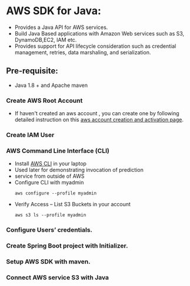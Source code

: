 # AWS SDK for Java:
* Provides a Java API for AWS services.
* Build Java Based applications with Amazon Web services such as S3, DynamoDB,EC2, IAM etc.
* Provides support for API lifecycle consideration such as credential management, retries, data marshaling, and serialization.

## Pre-requisite: 
  * Java 1.8 + and Apache maven
### Create AWS Root Account
  * If haven't created an aws account , you can create one by following detailed instruction on this [aws account creation and activation page](https://aws.amazon.com/premiumsupport/knowledge-center/create-and-activate-aws-account/).
### Create IAM User

### AWS Command Line Interface (CLI)
 * Install [AWS CLI](https://aws.amazon.com/cli/) in your laptop
 * Used later for demonstrating invocation of prediction 
 * service from outside of AWS
 * Configure CLI with myadmin
   ```
   aws configure --profile myadmin
   ```
 * Verify Access – List S3 Buckets in your account
   ```
   aws s3 ls --profile myadmin
   ```

### Configure Users’ credentials.
### Create Spring Boot project with Initializer.
### Setup AWS SDK with maven.
### Connect AWS service S3 with Java
